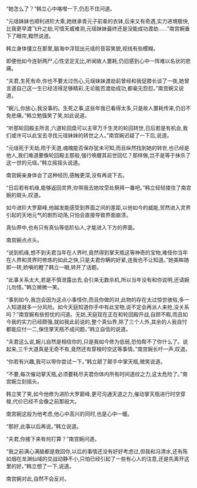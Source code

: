 
“她怎么了？”韩立心中咯噔一下,仍忍不住问道。

“元瑶妹妹也顺利进阶大乘,她继承青元子前辈的衣钵,后来又有奇遇,实力进境极快,比我更早渡飞升之劫,可惜天威难测,元瑶妹妹最终还是没能成功渡劫……”南宫婉垂下了眼帘,黯然说道。

韩立身体僵立在那里,脑海中浮现出元瑶的音容笑貌,视线有些模糊。

即便他如今连斩两尸,心性坚定无比,听闻故人噩耗,仍旧感到心中一阵难以名状的悲痛。

“夫君,生死有命,你也不要太过伤心,元瑶妹妹渡劫前曾经和我促膝长谈了一夜,她曾言道自己这一生已经活得足够精彩,无论能否渡劫成功,都毫无怨怼。”南宫婉又说道。

“婉儿,你放心,我没事的。生死之事,这些年我已看得太多,只是故人噩耗传来,仍旧不免悲痛。”韩立勉强笑了笑,如此说道。

“听那轮回殿主所言,六道轮回盘可以主宰万千生灵的轮回转世,日后若是有机会,我们或许可以此宝去寻找元瑶妹妹的转世之人。”南宫婉迟疑了一下后,说道。

“元瑶死于天劫,陨于天道,魂魄能否保存犹未可知,而且纵然找到她的转世,也已经是他人,我们难道要像轮回殿主那般,强行唤醒其前世回忆？那样做,岂不是等于抹杀了这一世的元瑶。”韩立摇摇头说道。

南宫婉亲身体会了这种经历,感触更深,没有再说下去。

“日后若有机缘,能够返回灵界,你带我去她坟茔处祭拜一番吧。”韩立轻轻搂住了南宫婉的肩头,叹道。

如今进阶大罗巅峰,他越发能感受到界面之间的差距,以他如今的威能,贸然进入灵界引起的天地元气的剧烈动荡,只怕会直接导致界面崩溃。

真仙界中,也有只有真仙等低阶仙人,才能进入下方的界面。

南宫婉点点头。

“说到机缘,想不到夫君当年在人界时,竟然得到掌天瓶这等神奇的宝物,难怪你当年在人界和灵界时修炼的如此之快,只是夫君你瞒的好紧,连我也不让知道。”她美眸随即一转,娇嗔的瞪了韩立一眼,转开了话题。

“此事关系太大,若是不慎泄露出去,会引来无数杀机,所以当年没有和你说明,还请婉儿勿怪。”韩立微微一笑。

“事到如今,我岂会因为这点小事怪你,而且你做的对,此物的存在太过惊世骇俗,多一人知道就多一分风险。如今天庭知道你手中有此宝物,说不定会再派人来抢,没关系吗？”南宫婉有些担忧的问道。无妨,天庭现在正在和轮回殿开战,自顾不暇,而且如今我的实力已经颇强,就如我此前说的,整个真仙界,除了三个人外,其余的人我自忖都能应付一二,保住掌天瓶不成问题。”韩立自信的说道。

“夫君这么说,婉儿自然是相信你的,只是我如今修为低弱,恐怕帮不了你什么了。说起来,三千大道真是无奇不有,竟然还有穿梭时空这等事情。”南宫婉长吁一声,叹道。

“你若有兴趣,我可以带你尝试一下。”韩立颠了颠手中掌天瓶,微笑说道。

“不要,每次催动掌天瓶,必须要耗尽夫君你体内所有时间道纹之力,这太危险了。”南宫婉立刻摇头。

韩立笑了笑,如今他修为进阶大罗巅峰,更可沟通天道之力,催动掌天瓶进行时空穿梭,代价已经不会像之前那般大。

南宫婉这般为他考虑,他心中高兴的同时,也是心中一暖。

“那好,此事以后再说。”韩立说道。

“夫君,你接下来有何打算？”南宫婉问道。

“我之前满心满脑都是救回你,以后的事情还没有好好考虑过,但我和冯清水,还有陈如烟在龙渊仙域的交战动静不小,只怕已经引起了一些有心人的注意,还是先离开这里的好。”韩立想了一下,说道。

南宫婉对此,自然不会反对。